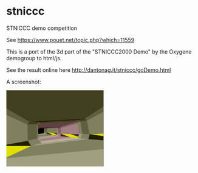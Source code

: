 # stniccc
STNICCC demo competition

See https://www.pouet.net/topic.php?which=11559

This is a port of the 3d part of the "STNICCC2000 Demo" by the Oxygene demogroup to html/js.

See the result online here http://dantonag.it/stniccc/goDemo.html

A screenshot:

<img src="demoframe.png" alt="screenshot1" width="256" height="200">

